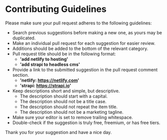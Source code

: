 # Contributing Guidelines

Please make sure your pull request adheres to the following guidelines:

-  Search previous suggestions before making a new one, as yours may be duplicated.
-  Make an individual pull request for each suggestion for easier review.
-  Additions should be added to the bottom of the relevant category.
-  Pull request title should be in the following format:
   -  **'add netlify to hosting'**
   -  **'add strapi to headless cms'**
-  Provide a link to the submitted suggestion in the pull request comment section.
   -  **'netlify: https://netlify.com'**
   -  **'strapi: https://strapi.io'**
-  Keep descriptions short and simple, but descriptive.
   -  The description should start with a capital.
   -  The description should not be a title case.
   -  The description should not repeat the item title.
   -  The description should not be a marketing tagline.
-  Make sure your editor is set to remove trailing whitespace.
-  Double-check if the suggestion is truly free, freemium, or has free tiers.

Thank you for your suggestion and have a nice day.
